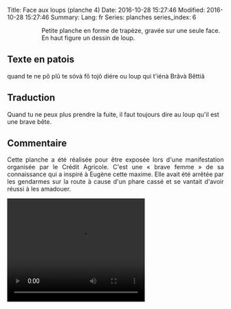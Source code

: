 Title: Face aux loups (planche 4)
Date: 2016-10-28 15:27:46
Modified: 2016-10-28 15:27:46
Summary: 
Lang: fr
Series: planches
series_index: 6


<figure class="image-block" style="float: left;">
  <img alt="" src="{static}/images/planche_4.png">
  <figcaption style="max-width: 234px"></figcaption>
</figure>
Petite planche en forme de trapèze, gravée sur une seule face. En haut figure un dessin de loup.

## Texte en patois
quand  te  ne  pô  plû  te  sóvà  fô  tojô  diére  ou  loup  qui t'iénà  Brâvà  Bêttiâ


## Traduction
Quand tu ne peux plus prendre la fuite, il faut toujours dire au loup qu'il est une brave bête.
<figure class="image-block" style="float: right;">
  <img alt="" src="{static}/images/planche_4_dessin.png">
  <figcaption style="max-width: 201px"></figcaption>
</figure>


## Commentaire
<p style="text-align:justify;">Cette planche a été réalisée pour être exposée lors d'une manifestation organisée par le Crédit Agricole.
C'est une « brave femme » de sa connaissance qui a inspiré à Eugène cette maxime. Elle avait été arrêtée par les gendarmes sur la route à cause d'un phare cassé et se vantait d'avoir réussi à les amadouer.</p>





<video width="320" height="240" controls>
  <source src="https://d1njpgd0ygatdn.cloudfront.net/video_4.mp4" type="video/mp4">
</video>
